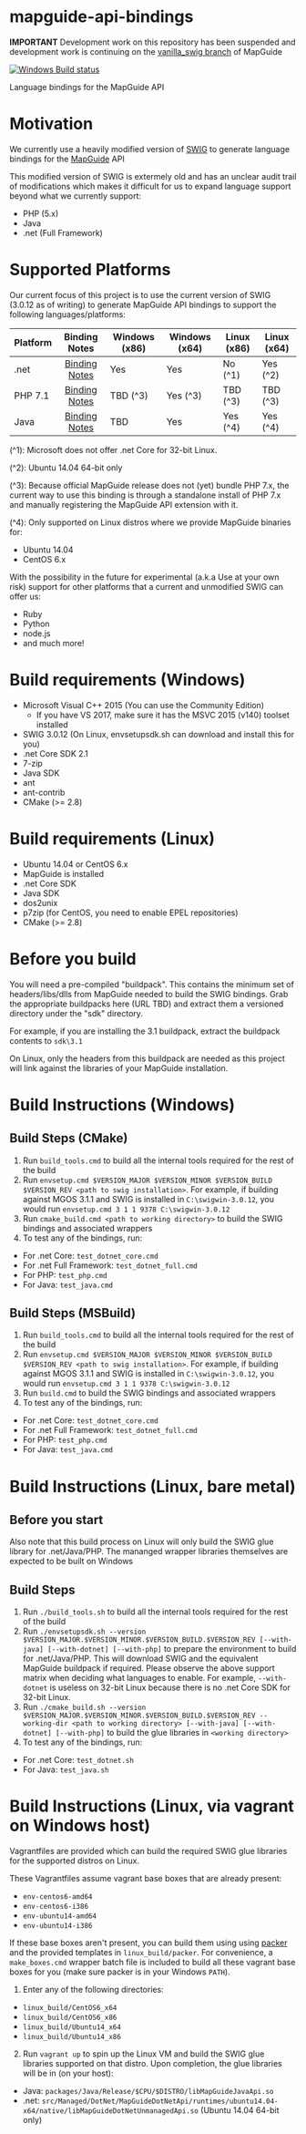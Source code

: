 # mapguide-api-bindings

**IMPORTANT** Development work on this repository has been suspended and development work is continuing on the [vanilla_swig branch](https://trac.osgeo.org/mapguide/browser/sandbox/jng/vanilla_swig) of MapGuide

[![Windows Build status](https://ci.appveyor.com/api/projects/status/rf40wvqdsedmk6lm?svg=true)](https://ci.appveyor.com/project/jumpinjackie/mapguide-api-bindings)

Language bindings for the MapGuide API

# Motivation

We currently use a heavily modified version of [SWIG](http://swig.org) to generate 
language bindings for the [MapGuide](http://mapguide.osgeo.org) API

This modified version of SWIG is extermely old and has an unclear audit trail of modifications
which makes it difficult for us to expand language support beyond what we currently support:

 * PHP (5.x)
 * Java
 * .net (Full Framework)

# Supported Platforms

Our current focus of this project is to use the current version of SWIG (3.0.12 as of writing) to generate
MapGuide API bindings to support the following languages/platforms:

| Platform | Binding Notes                                | Windows (x86) | Windows (x64) | Linux (x86) | Linux (x64) |
| -------- |:--------------------------------------------:| ------------- | ------------- | ----------- | ----------- |
| .net     |[Binding Notes](src/Bindings/DotNet/README.md)| Yes           | Yes           | No (^1)     | Yes (^2)    |
| PHP 7.1  |[Binding Notes](src/Bindings/Php/README.md)   | TBD (^3)      | Yes (^3)      | TBD (^3)    | TBD (^3)    |
| Java     |[Binding Notes](src/Bindings/Java/README.md)  | TBD           | Yes           | Yes (^4)    | Yes (^4)    |
 
(^1): 
Microsoft does not offer .net Core for 32-bit Linux.

(^2): 
Ubuntu 14.04 64-bit only

(^3):
Because official MapGuide release does not (yet) bundle PHP 7.x, the current way to use this binding is through a standalone install of PHP 7.x and manually registering the MapGuide API extension with it.

(^4):
Only supported on Linux distros where we provide MapGuide binaries for:
 * Ubuntu 14.04
 * CentOS 6.x

With the possibility in the future for experimental (a.k.a Use at your own risk) support for other platforms that a current and unmodified SWIG can offer us:

 * Ruby
 * Python
 * node.js
 * and much more!

# Build requirements (Windows)

 * Microsoft Visual C++ 2015 (You can use the Community Edition)
    * If you have VS 2017, make sure it has the MSVC 2015 (v140) toolset installed
 * SWIG 3.0.12 (On Linux, envsetupsdk.sh can download and install this for you)
 * .net Core SDK 2.1
 * 7-zip
 * Java SDK
 * ant
 * ant-contrib
 * CMake (>= 2.8)

# Build requirements (Linux)

 * Ubuntu 14.04 or CentOS 6.x
 * MapGuide is installed
 * .net Core SDK
 * Java SDK
 * dos2unix
 * p7zip (for CentOS, you need to enable EPEL repositories)
 * CMake (>= 2.8)

# Before you build

You will need a pre-compiled "buildpack". This contains the minimum set of headers/libs/dlls from MapGuide needed to build 
the SWIG bindings. Grab the appropriate buildpacks here (URL TBD) and extract them a versioned directory under the "sdk" directory. 

For example, if you are installing the 3.1 buildpack, extract the buildpack contents to ```sdk\3.1```

On Linux, only the headers from this buildpack are needed as this project will link against the libraries of your MapGuide installation.

# Build Instructions (Windows)

## Build Steps (CMake)

 1. Run ```build_tools.cmd``` to build all the internal tools required for the rest of the build 
 2. Run ```envsetup.cmd $VERSION_MAJOR $VERSION_MINOR $VERSION_BUILD $VERSION_REV <path to swig installation>```. For example, if building against MGOS 3.1.1 and SWIG is installed in ```C:\swigwin-3.0.12```, you would run ```envsetup.cmd 3 1 1 9378 C:\swigwin-3.0.12```
 3. Run ```cmake_build.cmd <path to working directory>``` to build the SWIG bindings and associated wrappers
 4. To test any of the bindings, run:
   - For .net Core: `test_dotnet_core.cmd`
   - For .net Full Framework: `test_dotnet_full.cmd`
   - For PHP: `test_php.cmd`
   - For Java: `test_java.cmd`

## Build Steps (MSBuild)

 1. Run ```build_tools.cmd``` to build all the internal tools required for the rest of the build 
 2. Run ```envsetup.cmd $VERSION_MAJOR $VERSION_MINOR $VERSION_BUILD $VERSION_REV <path to swig installation>```. For example, if building against MGOS 3.1.1 and SWIG is installed in ```C:\swigwin-3.0.12```, you would run ```envsetup.cmd 3 1 1 9378 C:\swigwin-3.0.12```
 3. Run ```build.cmd``` to build the SWIG bindings and associated wrappers
 4. To test any of the bindings, run:
   - For .net Core: `test_dotnet_core.cmd`
   - For .net Full Framework: `test_dotnet_full.cmd`
   - For PHP: `test_php.cmd`
   - For Java: `test_java.cmd`

# Build Instructions (Linux, bare metal)

## Before you start

Also note that this build process on Linux will only build the SWIG glue library for .net/Java/PHP. The mananged wrapper libraries themselves are expected to be built on Windows

## Build Steps

 1. Run ```./build_tools.sh``` to build all the internal tools required for the rest of the build
 2. Run ```./envsetupsdk.sh --version $VERSION_MAJOR.$VERSION_MINOR.$VERSION_BUILD.$VERSION_REV [--with-java] [--with-dotnet] [--with-php]``` to prepare the environment to build for .net/Java/PHP. This will download SWIG and the equivalent MapGuide buildpack if required. Please observe the above support matrix when deciding what languages to enable. For example, ```--with-dotnet``` is useless on 32-bit Linux because there is no .net Core SDK for 32-bit Linux.
 3. Run ```./cmake_build.sh --version $VERSION_MAJOR.$VERSION_MINOR.$VERSION_BUILD.$VERSION_REV --working-dir <path to working directory> [--with-java] [--with-dotnet] [--with-php]``` to build the glue libraries in `<working directory>`
 4. To test any of the bindings, run:
   - For .net Core: `test_dotnet.sh`
   - For Java: `test_java.sh`

# Build Instructions (Linux, via vagrant on Windows host)

Vagrantfiles are provided which can build the required SWIG glue libraries for the supported distros on Linux.

These Vagrantfiles assume vagrant base boxes that are already present:
  - `env-centos6-amd64`
  - `env-centos6-i386`
  - `env-ubuntu14-amd64`
  - `env-ubuntu14-i386`

If these base boxes aren't present, you can build them using using [packer](https://www.packer.io/) and the provided templates in `linux_build/packer`. For convenience, a `make_boxes.cmd` wrapper batch file is included to build all these vagrant base boxes for you (make sure packer is in your Windows `PATH`).

 1. Enter any of the following directories:
   - `linux_build/CentOS6_x64`
   - `linux_build/CentOS6_x86`
   - `linux_build/Ubuntu14_x64`
   - `linux_build/Ubuntu14_x86`
 2. Run `vagrant up` to spin up the Linux VM and build the SWIG glue libraries supported on that distro. Upon completion, the glue libraries will be in (on your host):
   - Java: `packages/Java/Release/$CPU/$DISTRO/libMapGuideJavaApi.so`
   - .net: `src/Managed/DotNet/MapGuideDotNetApi/runtimes/ubuntu14.04-x64/native/libMapGuideDotNetUnmanagedApi.so` (Ubuntu 14.04 64-bit only)
